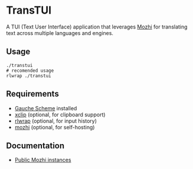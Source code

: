 # TransTUI

A TUI (Text User Interface) application that leverages [Mozhi](https://codeberg.org/aryak/mozhi) for translating text across multiple languages and engines.

## Usage

```shell
./transtui
# recomended usage
rlwrap ./transtui
```

## Requirements

- [Gauche Scheme](http://practical-scheme.net/gauche/) installed
- [xclip](https://github.com/astrand/xclip) (optional, for clipboard support)
- [rlwrap](https://github.com/hanslub42/rlwrap) (optional, for input history)
- [mozhi](https://codeberg.org/aryak/mozhi) (optional, for self-hosting)

## Documentation

- [Public Mozhi instances](https://codeberg.org/aryak/mozhi#instances)
